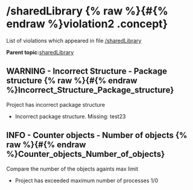 # /sharedLibrary {% raw %}{#{% endraw %}violation2 .concept}

List of violations which appeared in file [/sharedLibrary](../../../projects/sharedLibrary/sharedLibrary.md)

**Parent topic:**[sharedLibrary](../../../qa/projects/sharedLibrary.md)

## WARNING - Incorrect Structure - Package structure {% raw %}{#{% endraw %}Incorrect_Structure_Package_structure}

Project has incorrect package structure

-   Incorrect package structure. Missing: test23

## INFO - Counter objects - Number of objects {% raw %}{#{% endraw %}Counter_objects_Number_of_objects}

Compare the number of the objects againts max limit

-   Project has exceeded maximum number of processes 1/0

